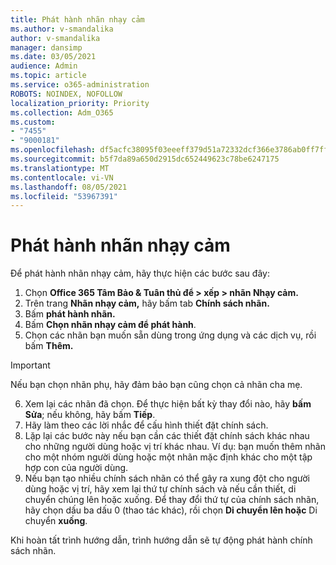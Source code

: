 ```yaml
---
title: Phát hành nhãn nhạy cảm
ms.author: v-smandalika
author: v-smandalika
manager: dansimp
ms.date: 03/05/2021
audience: Admin
ms.topic: article
ms.service: o365-administration
ROBOTS: NOINDEX, NOFOLLOW
localization_priority: Priority
ms.collection: Adm_O365
ms.custom:
- "7455"
- "9000181"
ms.openlocfilehash: df5acfc38095f03eeeff379d51a72332dcf366e3786ab0ff7ffcd655cbafd1cf
ms.sourcegitcommit: b5f7da89a650d2915dc652449623c78be6247175
ms.translationtype: MT
ms.contentlocale: vi-VN
ms.lasthandoff: 08/05/2021
ms.locfileid: "53967391"
---
```

# <a name="publish-sensitivity-labels"></a>Phát hành nhãn nhạy cảm

Để phát hành nhãn nhạy cảm, hãy thực hiện các bước sau đây:

1. Chọn **Office 365 Tâm Bảo & Tuân thủ để > xếp > nhãn Nhạy cảm.**
2. Trên trang **Nhãn nhạy cảm,** hãy bấm tab **Chính sách nhãn.**
3. Bấm **phát hành nhãn.**
4. Bấm **Chọn nhãn nhạy cảm để phát hành**. 
5. Chọn các nhãn bạn muốn sẵn dùng trong ứng dụng và các dịch vụ, rồi bấm **Thêm.**
> [!IMPORTANT]
> Nếu bạn chọn nhãn phụ, hãy đảm bảo bạn cũng chọn cả nhãn cha mẹ.
6. Xem lại các nhãn đã chọn. Để thực hiện bất kỳ thay đổi nào, hãy **bấm Sửa**; nếu không, hãy bấm **Tiếp**.
7. Hãy làm theo các lời nhắc để cấu hình thiết đặt chính sách.
8. Lặp lại các bước này nếu bạn cần các thiết đặt chính sách khác nhau cho những người dùng hoặc vị trí khác nhau. Ví dụ: bạn muốn thêm nhãn cho một nhóm người dùng hoặc một nhãn mặc định khác cho một tập hợp con của người dùng.
9. Nếu bạn tạo nhiều chính sách nhãn có thể gây ra xung đột cho người dùng hoặc vị trí, hãy xem lại thứ tự chính sách và nếu cần thiết, di chuyển chúng lên hoặc xuống. Để thay đổi thứ tự của chính sách nhãn, hãy chọn dấu ba dấu 0 (thao tác khác), rồi chọn **Di chuyển lên hoặc** Di chuyển **xuống**.

Khi hoàn tất trình hướng dẫn, trình hướng dẫn sẽ tự động phát hành chính sách nhãn.

